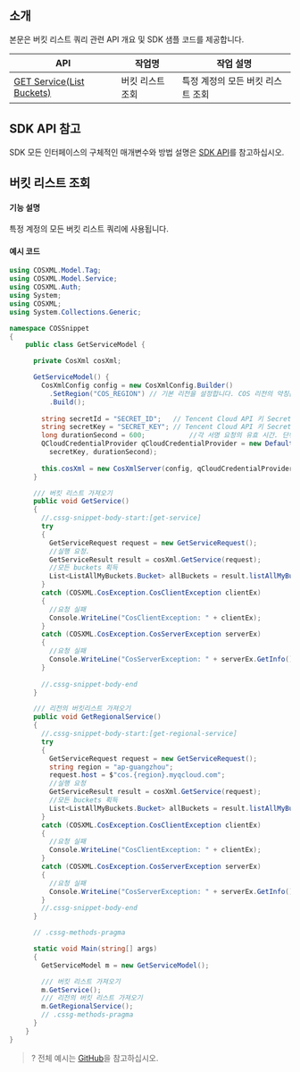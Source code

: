 ## 소개

본문은 버킷 리스트 쿼리 관련 API 개요 및 SDK 샘플 코드를 제공합니다.

| API                                                          | 작업명             | 작업 설명                           |
| ------------------------------------------------------------ | ------------------ | ---------------------------------- |
| [GET Service(List Buckets)](https://intl.cloud.tencent.com/document/product/436/8291) | 버킷 리스트 조회     | 특정 계정의 모든 버킷 리스트 조회     |

## SDK API 참고

SDK 모든 인터페이스의 구체적인 매개변수와 방법 설명은 [SDK API](https://cos-dotnet-sdk-doc-1253960454.file.myqcloud.com/)를 참고하십시오.

## 버킷 리스트 조회

#### 기능 설명

특정 계정의 모든 버킷 리스트 쿼리에 사용됩니다.

#### 예시 코드

[//]: # (.cssg-snippet-get-service)
```cs
using COSXML.Model.Tag;
using COSXML.Model.Service;
using COSXML.Auth;
using System;
using COSXML;
using System.Collections.Generic;

namespace COSSnippet
{
    public class GetServiceModel {

      private CosXml cosXml;

      GetServiceModel() {
        CosXmlConfig config = new CosXmlConfig.Builder()
          .SetRegion("COS_REGION") // 기본 리전을 설정합니다. COS 리전의 약칭은 다음을 참고하십시오. https://cloud.tencent.com/document/product/436/6224  
          .Build();
        
        string secretId = "SECRET_ID";   // Tencent Cloud API 키 SecretId. API 키를 얻으려면 다음을 참고하십시오. https://console.cloud.tencent.com/cam/capi
        string secretKey = "SECRET_KEY"; // Tencent Cloud API 키 SecretKey. API 키를 얻으려면 다음을 참고하십시오. https://console.cloud.tencent.com/cam/capi
        long durationSecond = 600;           //각 서명 요청의 유효 시간. 단위: 초.
        QCloudCredentialProvider qCloudCredentialProvider = new DefaultQCloudCredentialProvider(secretId, 
          secretKey, durationSecond);
        
        this.cosXml = new CosXmlServer(config, qCloudCredentialProvider);
      }

      /// 버킷 리스트 가져오기
      public void GetService()
      {
        //.cssg-snippet-body-start:[get-service]
        try
        {
          GetServiceRequest request = new GetServiceRequest();
          //실행 요청.
          GetServiceResult result = cosXml.GetService(request);
          //모든 buckets 획득
          List<ListAllMyBuckets.Bucket> allBuckets = result.listAllMyBuckets.buckets;
        }
        catch (COSXML.CosException.CosClientException clientEx)
        {
          //요청 실패
          Console.WriteLine("CosClientException: " + clientEx);
        }
        catch (COSXML.CosException.CosServerException serverEx)
        {
          //요청 실패
          Console.WriteLine("CosServerException: " + serverEx.GetInfo());
        }
        
        //.cssg-snippet-body-end
      }

      /// 리전의 버킷리스트 가져오기
      public void GetRegionalService()
      {
        //.cssg-snippet-body-start:[get-regional-service]
        try
        {
          GetServiceRequest request = new GetServiceRequest();
          string region = "ap-guangzhou";
          request.host = $"cos.{region}.myqcloud.com";
          //실행 요청
          GetServiceResult result = cosXml.GetService(request);
          //모든 buckets 획득
          List<ListAllMyBuckets.Bucket> allBuckets = result.listAllMyBuckets.buckets;
        }
        catch (COSXML.CosException.CosClientException clientEx)
        {
          //요청 실패
          Console.WriteLine("CosClientException: " + clientEx);
        }
        catch (COSXML.CosException.CosServerException serverEx)
        {
          //요청 실패
          Console.WriteLine("CosServerException: " + serverEx.GetInfo());
        }
        //.cssg-snippet-body-end
      }

      // .cssg-methods-pragma

      static void Main(string[] args)
      {
        GetServiceModel m = new GetServiceModel();

        /// 버킷 리스트 가져오기
        m.GetService();
        /// 리전의 버킷 리스트 가져오기
        m.GetRegionalService();
        // .cssg-methods-pragma
      }
    }
}

```

>? 전체 예시는 [GitHub](https://github.com/tencentyun/cos-snippets/tree/master/dotnet/dist/GetService.cs)을 참고하십시오.
>

